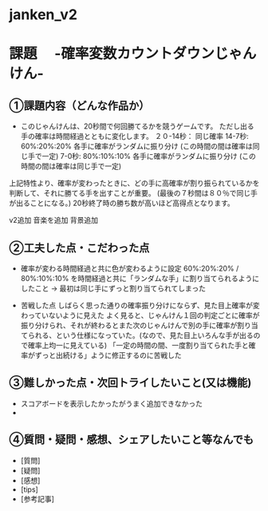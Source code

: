 # janken_v2

# 課題　 -確率変数カウントダウンじゃんけん-



## ①課題内容（どんな作品か）
- このじゃんけんは、20秒間で何回勝てるかを競うゲームです。 ただし出る手の確率は時間経過とともに変化します。 ２０-14秒： 同じ確率 14-7秒: 60%:20%:20% 各手に確率がランダムに振り分け (この時間の間は確率は同じ手で一定) 7-0秒: 80%:10%:10% 各手に確率がランダムに振り分け (この時間の間は確率は同じ手で一定)

上記特性より、確率が変わったときに、どの手に高確率が割り振られているかを判断して、それに勝てる手を出すことが重要。 (最後の７秒間は８０％で同じ手が出ることになる。)
20秒終了時の勝ち数が高いほど高得点となります。

v2追加
音楽を追加
背景追加

## ②工夫した点・こだわった点
- 確率が変わる時間経過と共に色が変わるように設定
60%:20%:20% / 80%:10%:10% を時間経過と共に「ランダムな手」に割り当てられるようにしたこと → 最初は同じ手にずっと割り当てられてしまった

- 苦戦した点
しばらく思った通りの確率振り分けにならず、見た目上確率が変わっていないように見えた
よく見ると、じゃんけん１回の判定ごとに確率が振り分けられ、それが終わるとまた次のじゃんけんで別の手に確率が割り当てられる、という仕様になっていた。(なので、見た目上いろんな手が出るので確率上均一に見えている)
「一定の時間の間、一度割り当てられた手と確率がずっと出続ける」ように修正するのに苦戦した

## ③難しかった点・次回トライしたいこと(又は機能)
- スコアボードを表示したかったがうまく追加できなかった
- 

## ④質問・疑問・感想、シェアしたいこと等なんでも
- [質問]
- [疑問]
- [感想]
- [tips]
- [参考記事]
